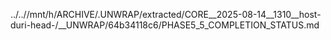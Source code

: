 ../..//mnt/h/ARCHIVE/.UNWRAP/extracted/CORE__2025-08-14__1310__host-duri-head-/__UNWRAP/64b34118c6/PHASE5_5_COMPLETION_STATUS.md